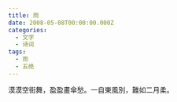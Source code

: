 ```yaml
---
title: 雨
date: 2008-05-08T00:00:00.000Z
categories:
  - 文字
  - 诗词
tags:
  - 雨
  - 五绝
---
```


漠漠空街舞，盈盈畫傘愁。一自東風別，難如二月柔。
